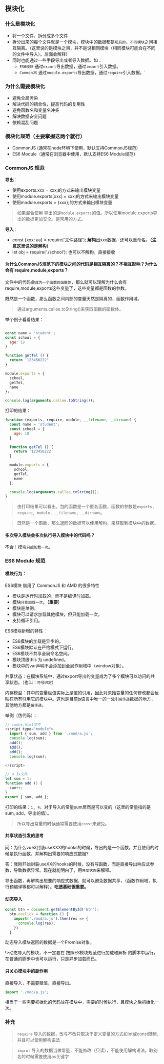 ## 模块化

### 什么是模块化
- 将一个文件，拆分成多个文件
- 拆分出来的每个文件就是一个模块，模块中的数据都是`私有的`，`不同模块`之间相互隔离。（这里说的是模块之间，并不是说相同模块（相同模块可能会在不同的文件中导入）。后面会解释）
- 同时也能通过一些手段导出或者导入数据。如： 
  - `ES6模块` 通过`export`导出数据，通过`import`引入数据。
  - `CommonJS` 通过`module.exports`导出数据，通过`require`引入数据。`

### 为什么需要模块化
- 避免全局污染
- 解决代码的耦合性，提高代码的复用性
- 避免函数名和变量名冲突
- 解决数据安全问题
- 依赖混乱问题

### 模块化规范（主要掌握这两个就行）
- CommonJS (通常在node环境下使用，默认支持CommonJS规范)
- ES6 Module（通常在浏览器中使用，默认支持ES6 Module规范）

### CommonJS 规范

**导出**：

- 使用exports.xxx = xxx;的方式来输出模块变量
- 使用module.exports[xxx] = xxx;的方式来输出模块变量
- 使用module.exports = {xxx};的方式来输出模块变量
 
> 如果混合使用 导出的是`module.exports`的值。所以使用module.exports导出的数据更加安全。是常用的方式。

**导入**：

- const {xxx: aa} = require('文件路径'); **解构**出xxx数据，还可以重命名。**（注意这里说的是解构）**
- let obj = require('./school'); 也可以不解构，直接接收


#### 为什么CommonJS规范下的模块之间的代码是相互隔离的？不相互影响？为什么会有 require,module,exports？

文件中的代码会`成为一个函数的函数体`，那么就可以理解为什么会有require,module,exports这些变量了，这些变量都是函数的参数。

既然是一个函数，那么函数之间内部的变量天然是隔离的，函数作用域。

> 通过arguments.callee.toString()来获取函数的函数体。

举个例子看看结果：
```js

const name = 'student';
const school = {
  age: 18
}

function getTel () {
  return '123456222'
}

module.exports = {
  school,
  getTel,
  name
};

console.log(arguments.callee.toString());
```

打印的结果：

```js
function (exports, require, module, __filename, __dirname) {
  const name = 'student';
  const school = {
    age: 18
  }

  function getTel () {
    return '123456222'
  }

  module.exports = {
    school,
    getTel,
    name
  };

  console.log(arguments.callee.toString());
}
```

> 由打印结果可以看出，包的函数是一个匿名函数，函数的参数是`exports, require, module, __filename, __dirname`。

> 既然是一个函数，那么返回的数据可以使用解构，来获取到模块中的数据。

#### 多次导入模块会多次执行导入模块中的代码吗？
不会！模块`只能加载一次`。

### ES6 Module 规范

#### 模块行为：

ES6模块 借用了 CommonJS 和 AMD 的很多特性

- 模块是运行时加载的，而不是编译时加载。
- 模块`只能加载一次`。**（重要）** 
- 模块是单例。
- 模块可以请求加载其他模块，但只能加载一次。
- 支持循环引用。

ES6模块新增的特性：

- ES6模块的加载是异步的。
- ES6模块默认在严格模式下运行。
- ES6模块不共享全局命名空间。
- 模块顶级this 为 undefined。
- 模块中的var声明不会添加到全局作用域中（window对象）。


共享状态：在模块系统中，通过export导出的变量成为了多个模块可以访问的共享状态。（也叫：`符号绑定`）

内存模型：其中的变量赋值实际上是值的引用，因此对原始变量的任何修改都会反映在所有引用它的模块中。这也是目前js语言中唯一的一处`引用传递`数据的地方，其他地方都是`值传递`。

举例（伪代码）：
```js
// index.html文件
<script type="module">
  import { sum, add } from './mod/a.js';
  console.log(sum);
  add();
  add();
  add();
  console.log(sum);

</script>

// a.js文件
let sum = 1;
function add () {
  sum++;
}
export { sum, add };  

```

打印的结果：`1` ,` 4`，对于导入的常量sum居然是可以变的（这里的常量指的是sum, add，导出的值）。

> 所以导出常量的时候通常需要使用`const`来避免。

#### 共享状态引发的思考
问：为什么vue3封装useXXX的hooks的时候，导出的是一个函数，并且使用的时候是执行函数，并解构出需要的响应式数据?

答：我刚开始封装useXX的hooks的时候，没有写函数，而是直接导出响应式参数，导致数据异常。现在就能明白了，用`共享状态`来解释。

导出函数，再解构出想要的响应式数据，就可以避免数据共享，（函数作用域，执行预编译等都可以解释）。**吃透基础很重要。**


#### 动态导入
```js
const btn = document.getElementById('btn');
  btn.onclick = function () {
    import('./mod/a.js').then(res => {
      console.log(res);
    })
  }
```
动态导入模块返回的数据是一个Promise对象。

!>动态导入的模块，不一定要在 按照ES模块规范进行加载和解析 的脚本中运行，在普通的脚步中也可以运行，只是异步加载而已。

#### 只关心模块中的副作用
直接导入，不需要赋值，直接导出。
```js
import './mod/a.js';
```
相当于一些需要初始化的代码放在模块中，需要的时候执行，且模块之后初始化一次。

### 补充

> `require` 导入的数据，改与不改只取决于定义变量的方式如let或const限制,并且可以使用解构语法

> `improt` 导入的数据当做常量，不能修改（只读），不能使用解构语法，取别名的时候需要使用as关键字